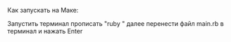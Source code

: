 Как запускать на Маке:

Запустить терминал
прописать "ruby "
далее перенести файл main.rb в терминал и нажать Enter
